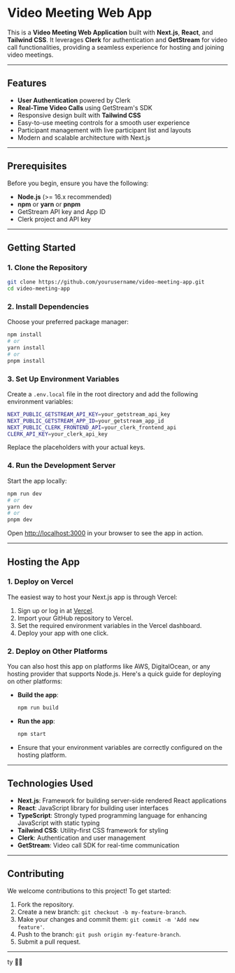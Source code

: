 # Video Meeting Web App

This is a **Video Meeting Web Application** built with **Next.js**, **React**, and **Tailwind CSS**. It leverages **Clerk** for authentication and **GetStream** for video call functionalities, providing a seamless experience for hosting and joining video meetings.

---

## Features

- **User Authentication** powered by Clerk
- **Real-Time Video Calls** using GetStream's SDK
- Responsive design built with **Tailwind CSS**
- Easy-to-use meeting controls for a smooth user experience
- Participant management with live participant list and layouts
- Modern and scalable architecture with Next.js

---

## Prerequisites

Before you begin, ensure you have the following:

- **Node.js** (>= 16.x recommended)
- **npm** or **yarn** or **pnpm**
- GetStream API key and App ID
- Clerk project and API key

---

## Getting Started

### 1. Clone the Repository

```bash
git clone https://github.com/yourusername/video-meeting-app.git
cd video-meeting-app
```

### 2. Install Dependencies

Choose your preferred package manager:

```bash
npm install
# or
yarn install
# or
pnpm install
```

### 3. Set Up Environment Variables

Create a `.env.local` file in the root directory and add the following environment variables:

```bash
NEXT_PUBLIC_GETSTREAM_API_KEY=your_getstream_api_key
NEXT_PUBLIC_GETSTREAM_APP_ID=your_getstream_app_id
NEXT_PUBLIC_CLERK_FRONTEND_API=your_clerk_frontend_api
CLERK_API_KEY=your_clerk_api_key
```

Replace the placeholders with your actual keys.

### 4. Run the Development Server

Start the app locally:

```bash
npm run dev
# or
yarn dev
# or
pnpm dev
```

Open [http://localhost:3000](http://localhost:3000) in your browser to see the app in action.

---

## Hosting the App

### 1. **Deploy on Vercel**
The easiest way to host your Next.js app is through Vercel:

1. Sign up or log in at [Vercel](https://vercel.com).
2. Import your GitHub repository to Vercel.
3. Set the required environment variables in the Vercel dashboard.
4. Deploy your app with one click.

### 2. **Deploy on Other Platforms**
You can also host this app on platforms like AWS, DigitalOcean, or any hosting provider that supports Node.js. Here's a quick guide for deploying on other platforms:

- **Build the app**:  
  ```bash
  npm run build
  ```
- **Run the app**:  
  ```bash
  npm start
  ```
- Ensure that your environment variables are correctly configured on the hosting platform.

---

## Technologies Used

- **Next.js**: Framework for building server-side rendered React applications  
- **React**: JavaScript library for building user interfaces  
- **TypeScript**: Strongly typed programming language for enhancing JavaScript with static typing  
- **Tailwind CSS**: Utility-first CSS framework for styling  
- **Clerk**: Authentication and user management  
- **GetStream**: Video call SDK for real-time communication  

---

## Contributing

We welcome contributions to this project! To get started:

1. Fork the repository.
2. Create a new branch: `git checkout -b my-feature-branch`.
3. Make your changes and commit them: `git commit -m 'Add new feature'`.
4. Push to the branch: `git push origin my-feature-branch`.
5. Submit a pull request.

---

ty 🍞✨